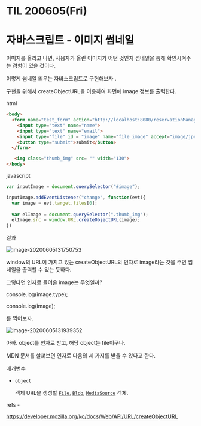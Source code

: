 # TIL 200605(Fri)

# 자바스크립트 - 이미지 썸네일

이미지를 올리고 나면, 사용자가 올린 이미지가 어떤 것인지 썸네일을 통해 확인시켜주는 경험이 있을 것이다. 

이렇게 썸네일 띄우는 자바스크립트로 구현해보자 . 

구현을 위해서 createObjectURL을 이용하여 화면에 image 정보를 출력한다. 

 

html 

 

```html
<body>
  <form name="test_form" action="http://localhost:8080/reservationManagement/mainpage" method="GET" enctype="multipart/form-data">
    <input type="text" name="name">
    <input type="text" name="email">
    <input type="file" id = "image" name="file_image" accept="image/jpeg, image/png">
    <button type="submit">submit</button>
  </form>

   <img class="thumb_img" src= "" width="130">
</body>
```



 

javascript 

```javascript
var inputImage = document.querySelector("#image");

inputImage.addEventListener("change", function(evt){
  var image = evt.target.files[0];
  
  var elImage = document.querySelector(".thumb_img");
  elImage.src = window.URL.createObjectURL(image);
})
```

 

결과

 

![image-20200605131750753](C:\Users\User\AppData\Roaming\Typora\typora-user-images\image-20200605131750753.png)

 



window의 URL이 가지고 있는 createObjectURL의 인자로 image라는 것을 주면 썸네일을 출력할 수 있는 듯하다.

그렇다면 인자로 들어온 image는 무엇일까?

 

console.log(image.type);

console.log(image);

 

를 찍어보자. 

 

![image-20200605131939352](C:\Users\User\AppData\Roaming\Typora\typora-user-images\image-20200605131939352.png)

 

아하. object를 인자로 받고, 해당 object는 file이구나.

MDN 문서를 살펴보면 인자로 다음의 세 가지를 받을 수 있다고 한다. 

 

매개변수

- `object`

  객체 URL을 생성할 [`File`](https://developer.mozilla.org/ko/docs/Web/API/File), [`Blob`](https://developer.mozilla.org/ko/docs/Web/API/Blob), [`MediaSource`](https://developer.mozilla.org/ko/docs/Web/API/MediaSource) 객체.

  



refs - 

https://developer.mozilla.org/ko/docs/Web/API/URL/createObjectURL

